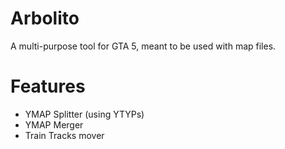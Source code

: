 # Arbolito

A multi-purpose tool for GTA 5, meant to be used with map files.

# Features

* YMAP Splitter (using YTYPs)
* YMAP Merger
* Train Tracks mover
